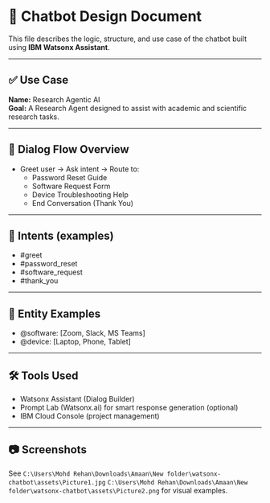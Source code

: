 # 🧠 Chatbot Design Document

This file describes the logic, structure, and use case of the chatbot built using **IBM Watsonx Assistant**.

---

## ✅ Use Case

**Name:** Research Agentic AI  
**Goal:** A Research Agent designed to assist with academic and scientific research tasks. 

---

## 🔁 Dialog Flow Overview

- Greet user → Ask intent → Route to:
  - Password Reset Guide
  - Software Request Form
  - Device Troubleshooting Help
  - End Conversation (Thank You)

---

## 🧠 Intents (examples)

- #greet
- #password_reset
- #software_request
- #thank_you

---

## 💬 Entity Examples

- @software: [Zoom, Slack, MS Teams]
- @device: [Laptop, Phone, Tablet]

---

## 🛠 Tools Used

- Watsonx Assistant (Dialog Builder)
- Prompt Lab (Watsonx.ai) for smart response generation (optional)
- IBM Cloud Console (project management)

---

## 📷 Screenshots

See `C:\Users\Mohd Rehan\Downloads\Amaan\New folder\watsonx-chatbot\assets\Picture1.jpg` `C:\Users\Mohd Rehan\Downloads\Amaan\New folder\watsonx-chatbot\assets\Picture2.png` for visual examples.
